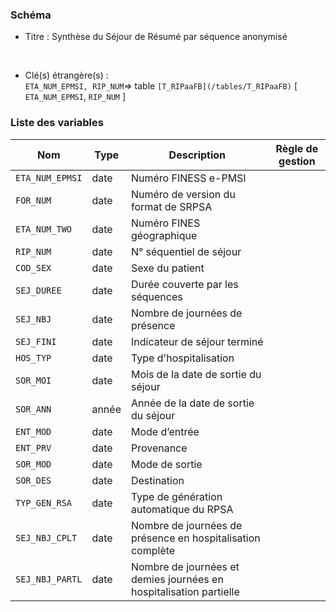 ### Schéma


- Titre : Synthèse du Séjour de Résumé par séquence anonymisé
<br />



- Clé(s) étrangère(s) : <br />
`ETA_NUM_EPMSI, RIP_NUM`=> table `[T_RIPaaFB](/tables/T_RIPaaFB)` [ `ETA_NUM_EPMSI`, `RIP_NUM` ]<br />

 
### Liste des variables

Nom | Type | Description | Règle de gestion
-|-|-|-
`ETA_NUM_EPMSI`| date |Numéro FINESS e-PMSI||
`FOR_NUM`| date |Numéro de version du format de SRPSA||
`ETA_NUM_TWO`| date |Numéro FINES géographique||
`RIP_NUM`| date |N° séquentiel de séjour||
`COD_SEX`| date |Sexe du patient||
`SEJ_DUREE`| date |Durée couverte par les séquences||
`SEJ_NBJ`| date |Nombre de journées de présence ||
`SEJ_FINI`| date |Indicateur de séjour terminé||
`HOS_TYP`| date |Type d'hospitalisation||
`SOR_MOI`| date |Mois de la date de sortie du séjour||
`SOR_ANN`| année |Année de la date de sortie du séjour||
`ENT_MOD`| date |Mode d’entrée||
`ENT_PRV`| date |Provenance||
`SOR_MOD`| date |Mode de sortie||
`SOR_DES`| date |Destination||
`TYP_GEN_RSA`| date |Type de génération automatique du RPSA||
`SEJ_NBJ_CPLT`| date |Nombre de journées de présence en hospitalisation complète||
`SEJ_NBJ_PARTL`| date |Nombre de journées et demies journées en hospitalisation partielle||